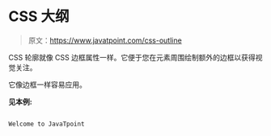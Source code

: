 # CSS 大纲

> 原文：<https://www.javatpoint.com/css-outline>

CSS 轮廓就像 CSS 边框属性一样。它便于您在元素周围绘制额外的边框以获得视觉关注。

它像边框一样容易应用。

**见本例:**

```css

Welcome to JavaTpoint

```